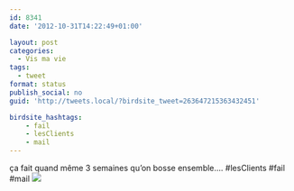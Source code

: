 ```yaml
---
id: 8341
date: '2012-10-31T14:22:49+01:00'

layout: post
categories:
  - Vis ma vie
tags:
  - tweet
format: status
publish_social: no
guid: 'http://tweets.local/?birdsite_tweet=263647215363432451'

birdsite_hashtags:
    - fail
    - lesClients
    - mail
---
```


ça fait quand même 3 semaines qu’on bosse ensemble…. #lesClients #fail #mail ![](http://tweets.local/wp-content/uploads/twitter-archive/tweets_media/263647215363432451-A6ipvtoCIAIE-oU.jpg)